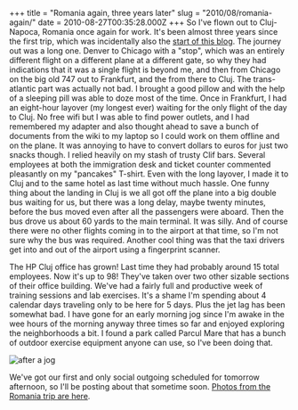 +++
title = "Romania again, three years later"
slug = "2010/08/romania-again/"
date = 2010-08-27T00:35:28.000Z
+++
So I've flown out to Cluj-Napoca, Romania once again for work. It's been almost three years since the first trip, which was incidentally also the [start of this blog](/persblog/2007/10/petes-travel-adventure-2007-begins-friday-october-5th). The journey out was a long one. Denver to Chicago with a "stop", which was an entirely different flight on a different plane at a different gate, so why they had indications that it was a single flight is beyond me, and then from Chicago on the big old 747 out to Frankfurt, and the from there to Cluj. The trans-atlantic part was actually not bad. I brought a good pillow and with the help of a sleeping pill was able to doze most of the time. Once in Frankfurt, I had an eight-hour layover (my longest ever) waiting for the only flight of the day to Cluj. No free wifi but I was able to find power outlets, and I had remembered my adapter and also thought ahead to save a bunch of documents from the wiki to my laptop so I could work on them offline and on the plane. It was annoying to have to convert dollars to euros for just two snacks though. I relied heavily on my stash of trusty Clif bars. Several employees at both the immigration desk and ticket counter commented pleasantly on my "pancakes" T-shirt. Even with the long layover, I made it to Cluj and to the same hotel as last time without much hassle. One funny thing about the landing in Cluj is we all got off the plane into a big double bus waiting for us, but there was a long delay, maybe twenty minutes, before the bus moved even after all the passengers were aboard. Then the bus drove us about 60 yards to the main terminal. It was silly. And of course there were no other flights coming in to the airport at that time, so I'm not sure why the bus was required. Another cool thing was that the taxi drivers get into and out of the airport using a fingerprint scanner.

The HP Cluj office has grown! Last time they had probably around 15 total employees. Now it's up to 98! They've taken over two other sizable sections of their office building. We've had a fairly full and productive week of training sessions and lab exercises. It's a shame I'm spending about 4 calendar days traveling only to be here for 5 days. Plus the jet lag has been somewhat bad. I have gone for an early morning jog since I'm awake in the wee hours of the morning anyway three times so far and enjoyed exploring the neighborhoods a bit. I found a park called Parcul Mare that has a bunch of outdoor exercise equipment anyone can use, so I've been doing that.

![after a jog](https://peterlyons-org.s3.amazonaws.com/photos/romania_august_2010/050_cluj.jpg)

We've got our first and only social outgoing scheduled for tomorrow afternoon, so I'll be posting about that sometime soon. [Photos from the Romania trip are here](/app/photos?gallery=romania_august_2010).